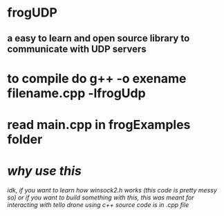 # frogUDP
## a easy to learn and open source library to communicate with UDP servers

# to compile do g++ -o exename filename.cpp -lfrogUdp

# read main.cpp in frogExamples folder

# *why use this*
*idk, if you want to learn how winsock2.h works (this code is pretty messy so) or if you want to build something with this, this was meant for interacting with tello drone using c++
source code is in .cpp file*
